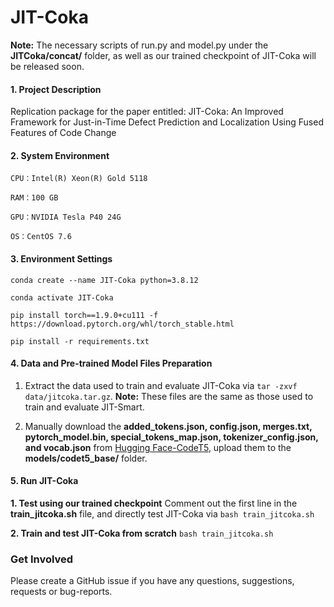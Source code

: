# JIT-Coka

**Note:** The necessary scripts of run.py and model.py under the **JITCoka/concat/** folder, as well as our trained checkpoint of JIT-Coka will be released soon.

#### 1. Project Description
Replication package for the paper entitled: JIT-Coka: An Improved Framework for Just-in-Time Defect Prediction and Localization Using Fused Features of Code Change


#### 2. System Environment
    CPU：Intel(R) Xeon(R) Gold 5118
    
    RAM：100 GB 
    
    GPU：NVIDIA Tesla P40 24G
    
    OS：CentOS 7.6


#### 3. Environment Settings
```conda create --name JIT-Coka python=3.8.12```

```conda activate JIT-Coka```

```pip install torch==1.9.0+cu111 -f https://download.pytorch.org/whl/torch_stable.html```

```pip install -r requirements.txt```


#### 4. Data and Pre-trained Model Files Preparation
1. Extract the data used to train and evaluate JIT-Coka via ```tar -zxvf data/jitcoka.tar.gz```.
**Note:** These files are the same as those used to train and evaluate JIT-Smart.


2. Manually download the **added_tokens.json, config.json, merges.txt, pytorch_model.bin, special_tokens_map.json, tokenizer_config.json, and vocab.json** from [Hugging Face-CodeT5](https://huggingface.co/Salesforce/codet5-base/tree/main), upload them to the **models/codet5_base/** folder.


#### 5. Run JIT-Coka
**1. Test using our trained checkpoint**
Comment out the first line in the **train_jitcoka.sh** file, and directly test JIT-Coka via ```bash train_jitcoka.sh```

**2. Train and test JIT-Coka from scratch**
```bash train_jitcoka.sh```


### Get Involved
Please create a GitHub issue if you have any questions, suggestions, requests or bug-reports.